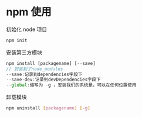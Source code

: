 # npm 使用

初始化 node 项目
```bash
npm init
```

安装第三方模块
```js
npm install [packagename] [--save]
// 安装到了node_modules
--save:记录到dependencies字段下
--save-dev:记录到devDependencies字段下
--global:缩写为 -g ，安装我们的系统是，可以在任何位置使用
```

卸载模块
```bash
npm uninstall [packagename] [-g]
```

